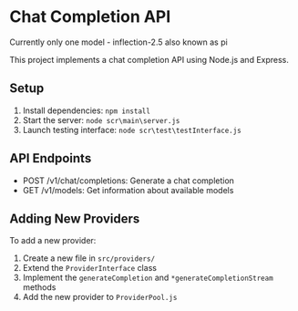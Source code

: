 # Chat Completion API

Currently only one model - inflection-2.5 also known as pi

This project implements a chat completion API using Node.js and Express.

## Setup

1. Install dependencies: `npm install`
2. Start the server: `node scr\main\server.js`
3. Launch testing interface: `node scr\test\testInterface.js`

## API Endpoints

- POST /v1/chat/completions: Generate a chat completion
- GET /v1/models: Get information about available models

## Adding New Providers

To add a new provider:
1. Create a new file in `src/providers/`
2. Extend the `ProviderInterface` class
3. Implement the `generateCompletion` and `*generateCompletionStream` methods
4. Add the new provider to `ProviderPool.js`
